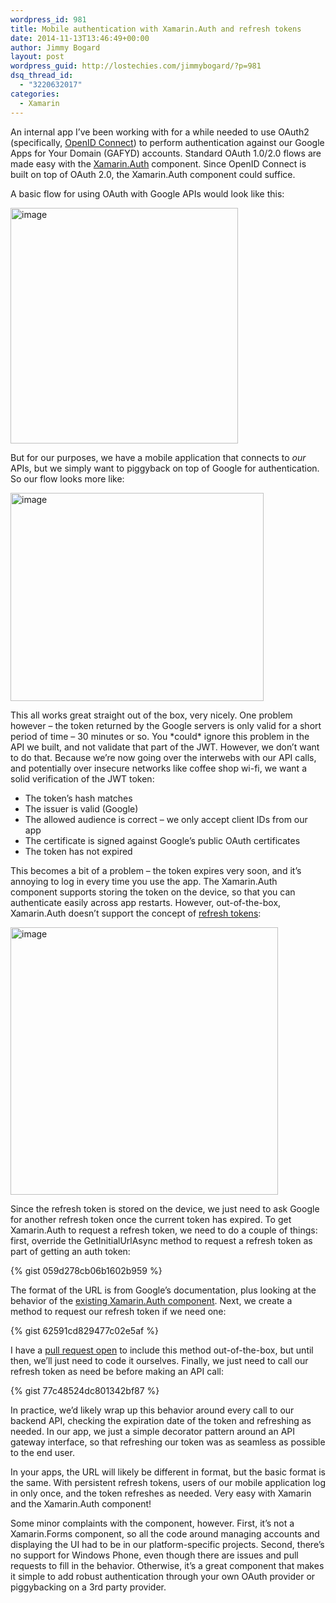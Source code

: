 ```yaml
---
wordpress_id: 981
title: Mobile authentication with Xamarin.Auth and refresh tokens
date: 2014-11-13T13:46:49+00:00
author: Jimmy Bogard
layout: post
wordpress_guid: http://lostechies.com/jimmybogard/?p=981
dsq_thread_id:
  - "3220632017"
categories:
  - Xamarin
---
```

An internal app I’ve been working with for a while needed to use OAuth2 (specifically, [OpenID Connect](http://openid.net/connect/)) to perform authentication against our Google Apps for Your Domain (GAFYD) accounts. Standard OAuth 1.0/2.0 flows are made easy with the [Xamarin.Auth](https://components.xamarin.com/view/xamarin.auth) component. Since OpenID Connect is built on top of OAuth 2.0, the Xamarin.Auth component could suffice.

A basic flow for using OAuth with Google APIs would look like this:

[<img style="border-top: 0px;border-right: 0px;border-bottom: 0px;padding-top: 0px;padding-left: 0px;border-left: 0px;padding-right: 0px" border="0" alt="image" src="http://lostechies.com/content/jimmybogard/uploads/2014/11/image_thumb.png" width="364" height="377" />](http://lostechies.com/content/jimmybogard/uploads/2014/11/image.png)

But for our purposes, we have a mobile application that connects to _our_ APIs, but we simply want to piggyback on top of Google for authentication. So our flow looks more like:

[<img style="border-top: 0px;border-right: 0px;border-bottom: 0px;padding-top: 0px;padding-left: 0px;border-left: 0px;padding-right: 0px" border="0" alt="image" src="http://lostechies.com/content/jimmybogard/uploads/2014/11/image_thumb1.png" width="405" height="333" />](http://lostechies.com/content/jimmybogard/uploads/2014/11/image1.png)

This all works great straight out of the box, very nicely. One problem however – the token returned by the Google servers is only valid for a short period of time – 30 minutes or so. You \*could\* ignore this problem in the API we built, and not validate that part of the JWT. However, we don’t want to do that. Because we’re now going over the interwebs with our API calls, and potentially over insecure networks like coffee shop wi-fi, we want a solid verification of the JWT token:

  * The token’s hash matches
  * The issuer is valid (Google)
  * The allowed audience is correct – we only accept client IDs from our app
  * The certificate is signed against Google’s public OAuth certificates
  * The token has not expired

This becomes a bit of a problem – the token expires very soon, and it’s annoying to log in every time you use the app. The Xamarin.Auth component supports storing the token on the device, so that you can authenticate easily across app restarts. However, out-of-the-box, Xamarin.Auth doesn’t support the concept of [refresh tokens](https://developers.google.com/accounts/docs/OAuth2WebServer#refresh):

[<img style="border-top: 0px;border-right: 0px;border-bottom: 0px;padding-top: 0px;padding-left: 0px;border-left: 0px;padding-right: 0px" border="0" alt="image" src="http://lostechies.com/content/jimmybogard/uploads/2014/11/image_thumb2.png" width="428" height="428" />](http://lostechies.com/content/jimmybogard/uploads/2014/11/image2.png)

Since the refresh token is stored on the device, we just need to ask Google for another refresh token once the current token has expired. To get Xamarin.Auth to request a refresh token, we need to do a couple of things: first, override the GetInitialUrlAsync method to request a refresh token as part of getting an auth token:

{% gist 059d278cb06b1602b959 %}

The format of the URL is from Google’s documentation, plus looking at the behavior of the [existing Xamarin.Auth component](https://github.com/xamarin/Xamarin.Auth/blob/master/src/Xamarin.Auth/OAuth2Authenticator.cs#L210). Next, we create a method to request our refresh token if we need one:

{% gist 62591cd829477c02e5af %}

I have a [pull request open](https://github.com/xamarin/Xamarin.Auth/pull/79) to include this method out-of-the-box, but until then, we’ll just need to code it ourselves. Finally, we just need to call our refresh token as need be before making an API call:

{% gist 77c48524dc801342bf87 %}

In practice, we’d likely wrap up this behavior around every call to our backend API, checking the expiration date of the token and refreshing as needed. In our app, we just a simple decorator pattern around an API gateway interface, so that refreshing our token was as seamless as possible to the end user.

In your apps, the URL will likely be different in format, but the basic format is the same. With persistent refresh tokens, users of our mobile application log in only once, and the token refreshes as needed. Very easy with Xamarin and the Xamarin.Auth component!

Some minor complaints with the component, however. First, it’s not a Xamarin.Forms component, so all the code around managing accounts and displaying the UI had to be in our platform-specific projects. Second, there’s no support for Windows Phone, even though there are issues and pull requests to fill in the behavior. Otherwise, it’s a great component that makes it simple to add robust authentication through your own OAuth provider or piggybacking on a 3rd party provider.